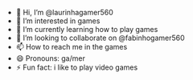 - 👋 Hi, I’m @laurinhagamer560
- 👀 I’m interested in games
- 🌱 I’m currently learning how to play games
- 💞️ I’m looking to collaborate on @fabinhogamer560
- 📫 How to reach me in the games
- 😄 Pronouns: ga/mer
- ⚡ Fun fact: i like to play video games

<!---
laurinhagamer560/laurinhagamer560 is a ✨ special ✨ repository because its `README.md` (this file) appears on your GitHub profile.
You can click the Preview link to take a look at your changes.
--->
